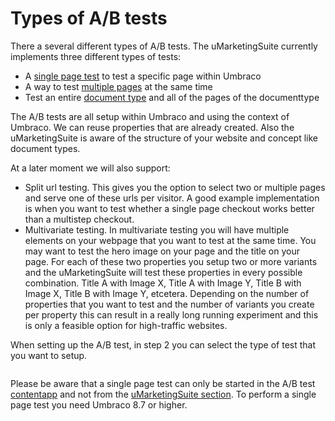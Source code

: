 # Types of A/B tests

There a several different types of A/B tests. The uMarketingSuite currently implements three different types of tests:

- A [single page test](/a-b-testing/types-of-a-b-tests/single-page-a-b-test/) to test a specific page within Umbraco
- A way to test [multiple pages](/a-b-testing/types-of-a-b-tests/multiple-pages/) at the same time
- Test an entire [document type](/a-b-testing/types-of-a-b-tests/per-document-type/) and all of the pages of the documenttype

The A/B tests are all setup within Umbraco and using the context of Umbraco. We can reuse properties that are already created. Also the uMarketingSuite is aware of the structure of your website and concept like document types.

At a later moment we will also support:

- Split url testing. This gives you the option to select two or multiple pages and serve one of these urls per visitor. A good example implementation is when you want to test whether a single page checkout works better than a multistep checkout.
- Multivariate testing. In multivariate testing you will have multiple elements on your webpage that you want to test at the same time. You may want to test the hero image on your page and the title on your page. For each of these two properties you setup two or more variants and the uMarketingSuite will test these properties in every possible combination. Title A with Image X, Title A with Image Y, Title B with Image X, Title B with Image Y, etcetera. Depending on the number of properties that you want to test and the number of variants you create per property this can result in a really long running experiment and this is only a feasible option for high-traffic websites.

When setting up the A/B test, in step 2 you can select the type of test that you want to setup.

![]()

Please be aware that a single page test can only be started in the A/B test [contentapp](/the-umarketingsuite-broad-overview/content-apps/) and not from the [uMarketingSuite section](unpublished-item-51de601d-1366-488a-8ad8-0b7f52c02be5). To perform a single page test you need Umbraco 8.7 or higher.
